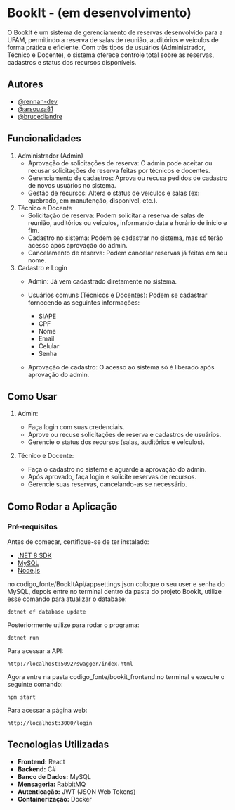 
# BookIt - (em desenvolvimento)

O BookIt é um sistema de gerenciamento de reservas desenvolvido para a UFAM, permitindo a reserva de salas de reunião, auditórios e veículos de forma prática e eficiente. Com três tipos de usuários (Administrador, Técnico e Docente), o sistema oferece controle total sobre as reservas, cadastros e status dos recursos disponíveis.

## Autores

- [@rennan-dev](https://github.com/rennan-dev)
- [@arsouza81](https://github.com/arsouza81)
- [@brucediandre](https://github.com/brucediandre)


## Funcionalidades

1. Administrador (Admin)
    - Aprovação de solicitações de reserva: O admin pode aceitar ou recusar solicitações de reserva feitas por técnicos e docentes.
    - Gerenciamento de cadastros: Aprova ou recusa pedidos de cadastro de novos usuários no sistema.
    - Gestão de recursos: Altera o status de veículos e salas (ex: quebrado, em manutenção, disponível, etc.).
2. Técnico e Docente
    - Solicitação de reserva: Podem solicitar a reserva de salas de reunião, auditórios ou veículos, informando data e horário de início e fim.
    - Cadastro no sistema: Podem se cadastrar no sistema, mas só terão acesso após aprovação do admin.
    - Cancelamento de reserva: Podem cancelar reservas já feitas em seu nome.
3. Cadastro e Login
    - Admin: Já vem cadastrado diretamente no sistema.
    - Usuários comuns (Técnicos e Docentes): Podem se cadastrar fornecendo as seguintes informações:
        - SIAPE
        - CPF 
        - Nome
        - Email
        - Celular
        - Senha

    - Aprovação de cadastro: O acesso ao sistema só é liberado após aprovação do admin.


## Como Usar
1. Admin:
    - Faça login com suas credenciais.
    - Aprove ou recuse solicitações de reserva e cadastros de usuários.
    - Gerencie o status dos recursos (salas, auditórios e veículos).

2. Técnico e Docente:
    - Faça o cadastro no sistema e aguarde a aprovação do admin.
    - Após aprovado, faça login e solicite reservas de recursos.
    - Gerencie suas reservas, cancelando-as se necessário.

## Como Rodar a Aplicação  

### Pré-requisitos  

Antes de começar, certifique-se de ter instalado:  
- [.NET 8 SDK](https://dotnet.microsoft.com/en-us/download/dotnet/8.0)  
- [MySQL](https://dev.mysql.com/downloads/) 
- [Node.js](https://nodejs.org/) 

no codigo_fonte/BookItApi/appsettings.json coloque o seu user e senha do MySQL, depois entre no terminal dentro da pasta do projeto BookIt, utilize esse comando para atualizar o database:

``dotnet ef database update``

Posteriormente utilize para rodar o programa:

``dotnet run``

Para acessar a API:

``http://localhost:5092/swagger/index.html``

Agora entre na pasta codigo_fonte/bookit_frontend no  terminal e execute o seguinte comando:

``npm start``

Para acessar a página web:

``http://localhost:3000/login``



## Tecnologias Utilizadas
- **Frontend:** React
- **Backend:** C#
- **Banco de Dados:** MySQL
- **Mensageria:** RabbitMQ
- **Autenticação:** JWT (JSON Web Tokens)
- **Containerização:** Docker
